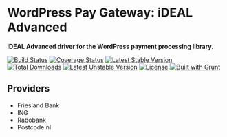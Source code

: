 # WordPress Pay Gateway: iDEAL Advanced

**iDEAL Advanced driver for the WordPress payment processing library.**

[![Build Status](https://travis-ci.org/wp-pay-gateways/ideal-advanced.svg?branch=develop)](https://travis-ci.org/wp-pay-gateways/ideal-advanced)
[![Coverage Status](https://coveralls.io/repos/wp-pay-gateways/ideal-advanced/badge.png?branch=develop)](https://coveralls.io/r/wp-pay-gateways/ideal-advanced?branch=develop)
[![Latest Stable Version](https://poser.pugx.org/wp-pay-gateways/ideal-advanced/v/stable.svg)](https://packagist.org/packages/wp-pay-gateways/ideal-advanced)
[![Total Downloads](https://poser.pugx.org/wp-pay-gateways/ideal-advanced/downloads.svg)](https://packagist.org/packages/wp-pay-gateways/ideal-advanced)
[![Latest Unstable Version](https://poser.pugx.org/wp-pay-gateways/ideal-advanced/v/unstable.svg)](https://packagist.org/packages/wp-pay-gateways/ideal-advanced)
[![License](https://poser.pugx.org/wp-pay-gateways/ideal-advanced/license.svg)](https://packagist.org/packages/wp-pay-gateways/ideal-advanced)
[![Built with Grunt](https://cdn.gruntjs.com/builtwith.png)](http://gruntjs.com/)

## Providers

*	Friesland Bank
*	ING
*	Rabobank
*	Postcode.nl

